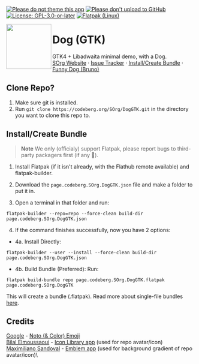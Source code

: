 <!--
> **Warning*
> <br/>**DogGTK as of now is in maintenance mode.**
-->
[![Please do not theme this app](https://stopthemingmy.app/badge.svg)](https://stopthemingmy.app)
[![Please don't upload to GitHub](https://codeberg.org/SOrg/RepoContent/raw/branch/content/svgs/NoGitHubBadgeORIGINAL.svg)](https://nogithub.codeberg.page)
[![License: GPL-3.0-or-later](https://codeberg.org/SOrg/RepoContent/raw/branch/content/svgs/GPLv3OrLaterBadge.svg)](https://codeberg.org/SOrg/DogQt/src/branch/main/LICENSE)
[![Flatpak (Linux)](https://img.shields.io/static/v1?message=Flatpak&color=4A90D9&logo=Flatpak&logoColor=FFFFFF&label=Build%20A)](#install-create-bundle)

<img style="vertical-align: middle;" src="https://codeberg.org/SOrg/DogGTK/raw/branch/main/data/icons/hicolor/scalable/apps/page.codeberg.SOrg.DogGTK.svg" width="120" height="120" align="left">

# Dog (GTK)
GTK4 + Libadwaita minimal demo, with a Dog.</br>[SOrg Website](https://sorg.codeberg.page) · [Issue Tracker](https://codeberg.org/SOrg/DogGTK/issues) · [Install/Create Bundle](#install-create-bundle) · [Funny Dog (Bruno)](https://codeberg.org/SOrg/DogGTK/raw/branch/main/src/images/bjrunoada.jpg)
</div>

## Clone Repo?
1. Make sure git is installed.
2. Run ```git clone https://codeberg.org/SOrg/DogGTK.git``` in the directory you want to clone this repo to.

## Install/Create Bundle

> **Note**
> We only (officialy) support Flatpak, please report bugs to third-party packagers first (if any :rofl:).

1. Install Flatpak (if it isn't already, with the Flathub remote available) and flatpak-builder.

2. Download the ```page.codeberg.SOrg.DogGTK.json``` file and make a folder to put it in.

3. Open a terminal in that folder and run:
```
flatpak-builder --repo=repo --force-clean build-dir page.codeberg.SOrg.DogGTK.json
```

4. If the command finishes successfully, now you have 2 options:
* 4a. Install Directly: 
```
flatpak-builder --user --install --force-clean build-dir page.codeberg.SOrg.DogGTK.json
```

* 4b. Build Bundle (Preferred): Run: 
```
flatpak build-bundle repo page.codeberg.SOrg.DogGTK.flatpak page.codeberg.SOrg.DogGTK
``` 
This will create a bundle (.flatpak). Read more about single-file bundles [here](https://docs.flatpak.org/en/latest/single-file-bundles.html).

## Credits
[Google](https://about.google) - [Noto (& Color) Emoji](https://github.com/googlefonts/noto-emoji)\
[Bilal Elmoussaoui](https://belmoussaoui.com) - [Icon Library app](https://flathub.org/apps/org.gnome.design.IconLibrary) (used for repo avatar/icon)\
[Maximiliano Sandoval](https://gitlab.gnome.org/msandova) - [Emblem app](https://flathub.org/apps/org.gnome.design.Emblem) (used for background gradient of repo avatar/icon)\